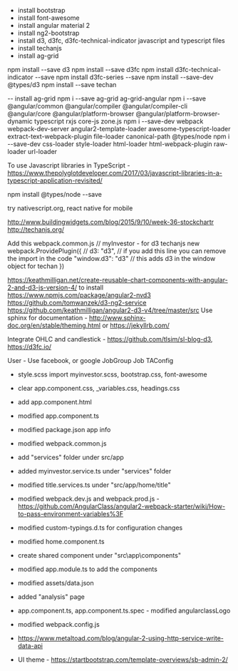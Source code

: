 * install bootstrap
* install font-awesome
* install angular material 2
* install ng2-bootstrap
* install d3, d3fc, d3fc-technical-indicator javascript and typescript files
* install techanjs
* install ag-grid


npm install --save d3
npm install --save d3fc
npm install d3fc-technical-indicator --save
npm install d3fc-series --save 
npm install --save-dev @types/d3
npm install --save techan

-- install ag-grid
npm i --save ag-grid ag-grid-angular
npm i --save @angular/common @angular/compiler @angular/compiler-cli @angular/core @angular/platform-browser @angular/platform-browser-dynamic typescript rxjs core-js zone.js
npm i --save-dev webpack webpack-dev-server angular2-template-loader awesome-typescript-loader extract-text-webpack-plugin file-loader canonical-path @types/node
npm i --save-dev css-loader style-loader html-loader html-webpack-plugin raw-loader url-loader


To use Javascript libraries in TypeScript - https://www.thepolyglotdeveloper.com/2017/03/javascript-libraries-in-a-typescript-application-revisited/

npm install @types/node --save

try nativescript.org, react native for mobile


http://www.buildingwidgets.com/blog/2015/9/10/week-36-stockchartr
http://techanjs.org/

Add this webpack.common.js
// myInvestor - for d3 techanjs
new webpack.ProvidePlugin({
    // d3: "d3", // if you add this line you can remove the import in the code
    "window.d3": "d3" // this adds d3 in the window object for techan
})

https://keathmilligan.net/create-reusable-chart-components-with-angular-2-and-d3-js-version-4/
to install https://www.npmjs.com/package/angular2-nvd3
https://github.com/tomwanzek/d3-ng2-service
https://github.com/keathmilligan/angular2-d3-v4/tree/master/src
Use sphinx for documentation - http://www.sphinx-doc.org/en/stable/theming.html or https://jekyllrb.com/

Integrate OHLC and candlestick - https://github.com/tlsim/sl-blog-d3, https://d3fc.io/

User - Use facebook, or google
JobGroup
Job
TAConfig


* style.scss import myinvestor.scss, bootstrap.css, font-awesome
* clear app.component.css, _variables.css, headings.css
* add app.component.html
* modified app.component.ts
* modified package.json app info
* modified webpack.common.js
* add "services" folder under src/app
* added myinvestor.service.ts under "services" folder
* modified title.services.ts under "src/app/home/title"
* modified webpack.dev.js and webpack.prod.js - https://github.com/AngularClass/angular2-webpack-starter/wiki/How-to-pass-environment-variables%3F
* modified custom-typings.d.ts for configuration changes
* modified home.component.ts
* create shared component under "src\app\components"
* modified app.module.ts to add the components
* modified assets/data.json
* added "analysis" page
* app.component.ts, app.component.ts.spec - modified angularclassLogo
* modified webpack.config.js


* https://www.metaltoad.com/blog/angular-2-using-http-service-write-data-api

* UI theme - https://startbootstrap.com/template-overviews/sb-admin-2/
